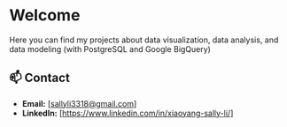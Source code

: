 # Welcome

Here you can find my projects about data visualization, data analysis, and data modeling (with PostgreSQL and Google BigQuery)

## 📫 Contact
- **Email:** [sallyli3318@gmail.com]
- **LinkedIn:** [https://www.linkedin.com/in/xiaoyang-sally-li/]
